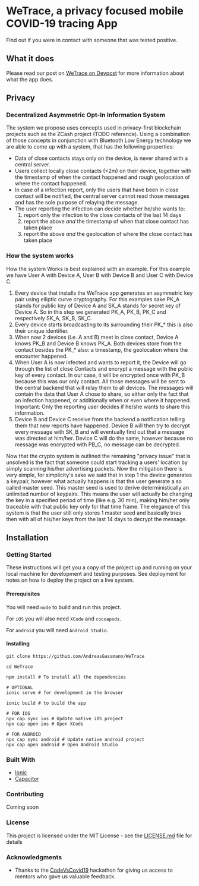 # WeTrace, a privacy focused mobile COVID-19 tracing App

Find out if you were in contact with someone that was tested positive.

## What it does

Please read our post on [WeTrace on Devpost](https://devpost.com/software/wetrace-g9ocyi) for more information about what the app does.

## Privacy

### Decentralized Asymmetric Opt-In Information System

The system we propose uses concepts used in privacy-first blockchain projects such as the ZCash project (TODO reference). Using a combination of those concepts in conjunction with Bluetooth Low Energy technology we are able to come up with a system, that has the following properties:

- Data of close contacts stays only on the device, is never shared with a central server.
- Users collect locally close contacts (<2m) on their device, together with the timestamp of when the contact happened and rough geolocation of where the contact happened.
- In case of a infection report, only the users that have been in close contact will be notified, the central server cannot read those messages and has the sole purpose of relaying the message.
- The user reporting the infection can decide whether he/she wants to:
    1. report only the infection to the close contacts of the last 14 days
    2. report the above _and_ the timestamp of when that close contact has taken place
    3. report the above _and_ the geolocation of where the close contact has taken place

### How the system works

How the system Works is best explained with an example. For this example we have User A with Device A, User B with Device B and User C with Device C.

1. Every device that installs the WeTrace app generates an asymmetric key pair using elliptic curve cryptography. For this examples sake PK_A stands for public key of Device A and SK_A stands for secret key of Device A. So in this step we generated PK_A, PK_B, PK_C and respectively SK_A, SK_B, SK_C.
2. Every device starts broadcasting to its surrounding their PK_* this is also their unique identifier.
3. When now 2 devices (i.e. A and B) meet in close contact, Device A knows PK_B and Device B knows PK_A. Both devices store from the contact besides the PK_* also: a timestamp, the geolocation where the encounter happened.
4. When User A is now infected and wants to report it, the Device will go through the list of close Contacts and encrypt a message with the public key of every contact. In our case, it will be encrypted once with PK_B because this was our only contact. All those messages will be sent to the central backend that will relay them to all devices. The messages will contain the data that User A chose to share, so either only the fact that an infection happened, or additionally when or even where it happened. Important: Only the reporting user decides if he/she wants to share this information.
5. Device B and Device C receive from the backend a notification telling them that new reports have happened. Device B will then try to decrypt every message with SK_B and will eventually find out that a message was directed at him/her. Device C will do the same, however because no message was encrypted with PB_C, no message can be decrypted.

Now that the crypto system is outlined the remaining "privacy issue" that is unsolved is the fact that someone could start tracking a users' location by simply scanning his/her advertising packets. Now the mitigation there is very simple, for simplicity's sake we said that in step 1 the device generates a keypair, however what actually happens is that the user generate a so called master seed. This master seed is used to derive deterministically an unlimited number of keypairs. This means the user will actually be changing the key in a specified period of time (like e.g. 30 min), making him/her only traceable with that public key only for that time frame. The elegance of this system is that the user still only stores 1 master seed and basically tries then with all of his/her keys from the last 14 days to decrypt the message. 

## Installation

### Getting Started

These instructions will get you a copy of the project up and running on your local machine for development and testing purposes. See deployment for notes on how to deploy the project on a live system.

#### Prerequisites

You will need `node` to build and run this project.

For `iOS` you will also need `XCode` and `cocoapods`.

For `android` you will need `Android Studio`.

#### Installing

```
git clone https://github.com/AndreasGassmann/WeTrace

cd WeTrace

npm install # To install all the dependencies

# OPTIONAL
ionic serve # for development in the browser

ionic build # to build the app

# FOR IOS
npx cap sync ios # Update native iOS project
npx cap open ios # Open XCode

# FOR ANDROID
npx cap sync android # Update native android project
npx cap open android # Open Android Studio

```

### Built With

* [Ionic](https://ionicframework.com/)
* [Capacitor](https://capacitor.ionicframework.com/)

### Contributing

Coming soon

### License

This project is licensed under the MIT License - see the [LICENSE.md](LICENSE.md) file for details

### Acknowledgments

* Thanks to the [CodeVsCovid19](https://www.codevscovid19.org/) hackathon for giving us access to mentors who gave us valuable feedback.
